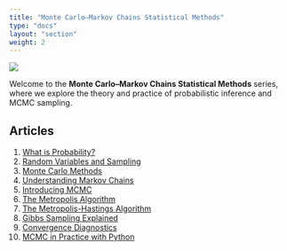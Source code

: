 ```yaml
---
title: "Monte Carlo–Markov Chains Statistical Methods"
type: "docs"
layout: "section"
weight: 2
---
```


![](/img/contents/post/mcmc-statics/mcmc_statics_cover.png)

Welcome to the **Monte Carlo–Markov Chains Statistical Methods** series, where we explore the theory and practice of probabilistic inference and MCMC sampling.


## Articles

1. [What is Probability?](/mcmc-statics/probability/)
2. [Random Variables and Sampling](/mcmc-statics/random-variables/)
3. [Monte Carlo Methods](/mcmc-statics/monte-carlo/)
4. [Understanding Markov Chains](/mcmc-statics/markov-chains/)
5. [Introducing MCMC](/mcmc-statics/intro-mcmc/)
6. [The Metropolis Algorithm](/mcmc-statics/metropolis/)
7. [The Metropolis-Hastings Algorithm](/mcmc-statics/metropolis-hastings/)
8. [Gibbs Sampling Explained](/mcmc-statics/gibbs/)
9. [Convergence Diagnostics](/mcmc-statics/convergence/)
10. [MCMC in Practice with Python](/mcmc-statics/python/)
